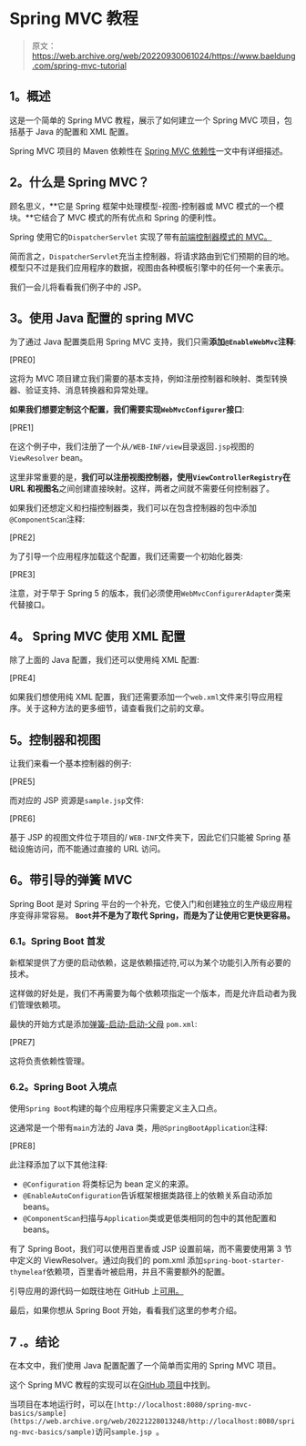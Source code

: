 # Spring MVC 教程

> 原文：<https://web.archive.org/web/20220930061024/https://www.baeldung.com/spring-mvc-tutorial>

## **1。概述**

这是一个简单的 Spring MVC 教程，展示了如何建立一个 Spring MVC 项目，包括基于 Java 的配置和 XML 配置。

Spring MVC 项目的 Maven 依赖性在 [Spring MVC 依赖性](/web/20221228013248/https://www.baeldung.com/spring-with-maven#mvc "Spring MVC - the Maven dependencies")一文中有详细描述。

## **2。什么是 Spring MVC？**

顾名思义，**它是 Spring 框架中处理模型-视图-控制器或 MVC 模式的一个模块。**它结合了 MVC 模式的所有优点和 Spring 的便利性。

Spring 使用它的`DispatcherServlet` 实现了带有[前端控制器模式的 MVC。](/web/20221228013248/https://www.baeldung.com/spring-controllers#Overview)

简而言之，`DispatcherServlet`充当主控制器，将请求路由到它们预期的目的地。模型只不过是我们应用程序的数据，视图由各种模板引擎中的任何一个来表示。

我们一会儿将看看我们例子中的 JSP。

## **3。使用 Java 配置的 spring MVC**

为了通过 Java 配置类启用 Spring MVC 支持，我们只需**添加`@EnableWebMvc`注释**:

[PRE0]

这将为 MVC 项目建立我们需要的基本支持，例如注册控制器和映射、类型转换器、验证支持、消息转换器和异常处理。

**如果我们想要定制这个配置，我们需要实现`WebMvcConfigurer`接口**:

[PRE1]

在这个例子中，我们注册了一个从`/WEB-INF/view`目录返回`.jsp`视图的`ViewResolver` bean。

这里非常重要的是，**我们可以注册视图控制器，使用`ViewControllerRegistry`在 URL 和视图名**之间创建直接映射。这样，两者之间就不需要任何控制器了。

如果我们还想定义和扫描控制器类，我们可以在包含控制器的包中添加`@ComponentScan`注释:

[PRE2]

为了引导一个应用程序加载这个配置，我们还需要一个初始化器类:

[PRE3]

注意，对于早于 Spring 5 的版本，我们必须使用`WebMvcConfigurerAdapter`类来代替接口。

## **4。** **Spring MVC 使用 XML 配置**

除了上面的 Java 配置，我们还可以使用纯 XML 配置:

[PRE4]

如果我们想使用纯 XML 配置，我们还需要添加一个`web.xml`文件来引导应用程序。关于这种方法的更多细节，请查看我们之前的文章。

## **5。控制器和视图**

让我们来看一个基本控制器的例子:

[PRE5]

而对应的 JSP 资源是`sample.jsp`文件:

[PRE6]

基于 JSP 的视图文件位于项目的/ `WEB-INF`文件夹下，因此它们只能被 Spring 基础设施访问，而不能通过直接的 URL 访问。

## **6。带引导的弹簧 MVC**

Spring Boot 是对 Spring 平台的一个补充，它使入门和创建独立的生产级应用程序变得非常容易。 **`Boot`并不是为了取代 Spring，而是为了让使用它更快更容易。**

### **6.1。Spring Boot 首发**

新框架提供了方便的启动依赖，这是依赖描述符,可以为某个功能引入所有必要的技术。

这样做的好处是，我们不再需要为每个依赖项指定一个版本，而是允许启动者为我们管理依赖项。

最快的开始方式是添加[弹簧-启动-启动-父母](https://web.archive.org/web/20221228013248/https://search.maven.org/classic/#search%7Cga%7C1%7Ca%3A%22spring-boot-starter-parent%22) `pom.xml`:

[PRE7]

这将负责依赖性管理。

### 6.2。Spring Boot 入境点

使用`Spring Boot`构建的每个应用程序只需要定义主入口点。

这通常是一个带有`main`方法的 Java 类，用`@SpringBootApplication`注释:

[PRE8]

此注释添加了以下其他注释:

*   `@Configuration` 将类标记为 bean 定义的来源。
*   `@EnableAutoConfiguration`告诉框架根据类路径上的依赖关系自动添加 beans。
*   `@ComponentScan`扫描与`Application`类或更低类相同的包中的其他配置和 beans。

有了 Spring Boot，我们可以使用百里香或 JSP 设置前端，而不需要使用第 3 节中定义的 ViewResolver。通过向我们的 pom.xml 添加`spring-boot-starter-thymeleaf`依赖项，百里香叶被启用，并且不需要额外的配置。

引导应用的源代码一如既往地在 GitHub 上[可用。](https://web.archive.org/web/20221228013248/https://github.com/eugenp/tutorials/tree/master/spring-boot-modules/spring-boot-bootstrap)

最后，如果你想从 Spring Boot 开始，看看我们这里的参考介绍。

## 7 .**。结论**

在本文中，我们使用 Java 配置配置了一个简单而实用的 Spring MVC 项目。

这个 Spring MVC 教程的实现可以在[GitHub 项目](https://web.archive.org/web/20221228013248/https://github.com/eugenp/tutorials/tree/master/spring-web-modules/spring-mvc-basics "Spring MVC Tutorial")中找到。

当项目在本地运行时，可以在`[http://localhost:8080/spring-mvc-basics/sample](https://web.archive.org/web/20221228013248/http://localhost:8080/spring-mvc-basics/sample)`访问`sample.jsp `。